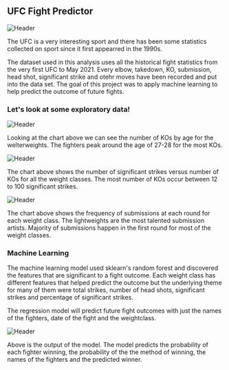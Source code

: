 ## UFC Fight Predictor
![Header](https://github.com/khtaho/Projects/blob/main/ufc%20gloves_1.jpg "Header")

The UFC is a very interesting sport and there has been some statistics collected on sport since it first appearred in the 1990s.  

The dataset used in this analysis uses all the historical fight statistics from the very first UFC to May 2021. Every elbow, takedown, KO, submission, head shot, significant strike and otehr moves have been recorded and put into the data set. The goal of this project was to apply machine learning to help predict the outcome of future fights. 

### Let's look at some exploratory data!

![Header](https://github.com/khtaho/UFC_Predictor/blob/main/ag%20vs%20KOs%20WW.png "Header")

Looking at the chart above we can see the number of KOs by age for the welterweights. The fighters peak around the age of 27-28 for the most KOs.



![Header](https://github.com/khtaho/UFC_Predictor/blob/main/sig%20strikes%20vs%20KOs%20all%20weights%202.png "Header")

The chart above shows the number of significant strikes versus number of KOs for all the weight classes. The most number of KOs occur between 12 to 100 significant strikes. 




![Header](https://github.com/khtaho/UFC_Predictor/blob/main/sub%20histogram2.png "Header")

The chart above shows the frequency of submissions at each round for  each weight class. The lightweights are the most talented submission artists.  Majority of submissions happen in the first round for most of the weight classes.


### Machine Learning
The machine learning model used sklearn's random forest and discovered the features that are significant to a fight outcome. Each weight class has different features that helped predict the outcome but the underlying theme for many of them were total strikes, number of head shots, significant strikes and percentage of significant strikes.

The regression model will predict future fight outcomes with just the names of the fighters, date of the fight and the weightclass.

![Header](https://github.com/khtaho/UFC_Predictor/blob/main/sample%20output3.png "Header")

Above is the output of the model. The model predicts the probability of each fighter winning, the probability of the the method of winning, the names of the fighters and the predicted winner.


